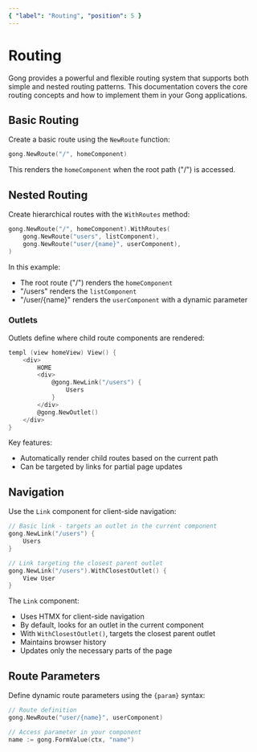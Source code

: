 ```yaml
---
{ "label": "Routing", "position": 5 }
---
```


# Routing

Gong provides a powerful and flexible routing system that supports both simple and nested routing patterns. This documentation covers the core routing concepts and how to implement them in your Gong applications.

## Basic Routing

Create a basic route using the `NewRoute` function:

```go
gong.NewRoute("/", homeComponent)
```

This renders the `homeComponent` when the root path ("/") is accessed.

## Nested Routing

Create hierarchical routes with the `WithRoutes` method:

```go
gong.NewRoute("/", homeComponent).WithRoutes(
    gong.NewRoute("users", listComponent),
    gong.NewRoute("user/{name}", userComponent),
)
```

In this example:

- The root route ("/") renders the `homeComponent`
- "/users" renders the `listComponent`
- "/user/{name}" renders the `userComponent` with a dynamic parameter

### Outlets

Outlets define where child route components are rendered:

```go
templ (view homeView) View() {
    <div>
        HOME
        <div>
            @gong.NewLink("/users") {
                Users
            }
        </div>
        @gong.NewOutlet()
    </div>
}
```

Key features:

- Automatically render child routes based on the current path
- Can be targeted by links for partial page updates

## Navigation

Use the `Link` component for client-side navigation:

```go
// Basic link - targets an outlet in the current component
gong.NewLink("/users") {
    Users
}

// Link targeting the closest parent outlet
gong.NewLink("/users").WithClosestOutlet() {
    View User
}
```

The `Link` component:

- Uses HTMX for client-side navigation
- By default, looks for an outlet in the current component
- With `WithClosestOutlet()`, targets the closest parent outlet
- Maintains browser history
- Updates only the necessary parts of the page

## Route Parameters

Define dynamic route parameters using the `{param}` syntax:

```go
// Route definition
gong.NewRoute("user/{name}", userComponent)

// Access parameter in your component
name := gong.FormValue(ctx, "name")
```
